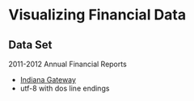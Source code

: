 # Visualizing Financial Data

## Data Set

2011-2012 Annual Financial Reports

- [Indiana Gateway](https://gateway.ifionline.org/public/download.aspx)
- utf-8 with dos line endings



